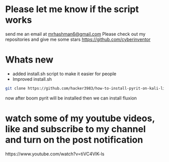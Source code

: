 
# Please let me know if the script works
send me an email at mrhashman6@gmail.com
Please check out my repositories and give me some stars https://github.com/cyberinventor
# Whats new
* added install.sh script to make it easier for people
* Improved install.sh
<!--# sources.list
```mousepad /etc/apt/sources.list```
copy this and paste this the mousepad editor and save it
```
deb http://ftp.debian.org/debian/ stretch main contrib non-free
```-
![sources.list](https://www.mediafire.com/convkey/8cdb/j5m77qz0faajyij6g.jpg)
# clone the github repository and installation-->
```sh
git clone https://github.com/hacker3983/how-to-install-pyrit-on-kali-linux-2020.1a && mv how-to-install-pyrit-on-kali-linux-2020.1a pyrit-installer && cd pyrit-installer && bash install.sh
```
<!--![install.jpg](https://www.mediafire.com/convkey/8644/l50t2tl6yqzcdzn6g.jpg)-->
now after boom pyrit will be installed then we can install fluxion
<h1>watch some of my youtube videos, like and subscribe to my channel and turn on the post notification</h1> https://www.youtube.com/watch?v=tiVC4VlK-ls
